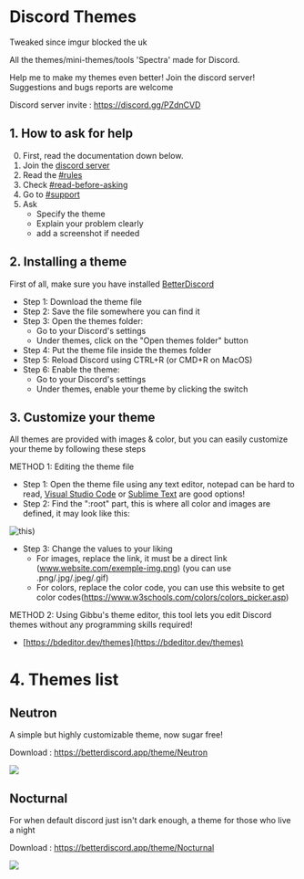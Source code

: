 # Discord Themes

Tweaked since imgur blocked the uk

All the themes/mini-themes/tools 'Spectra' made for Discord.

Help me to make my themes even better! Join the discord server!
Suggestions and bugs reports are welcome

Discord server invite : https://discord.gg/PZdnCVD

##  1. How to ask for help
0. First, read the  documentation down below.
1. Join the [discord server](https://discord.gg/PZdnCVD)
2. Read the [#rules](https://discord.com/channels/499348536534761473/564631764765769751)
3. Check [#read-before-asking](https://discord.com/channels/499348536534761473/564629861679759403)
4. Go to [#support](https://discord.com/channels/499348536534761473/1036786444179623956)
5. Ask
   * Specify the theme
   * Explain your problem clearly
   * add a screenshot if needed

## 2. Installing a theme
First of all, make sure you have installed [BetterDiscord](https://betterdiscord.app/)

   *  Step 1: Download the theme file
   * Step 2: Save the file somewhere you can find it
   * Step 3: Open the themes folder:
      * Go to your Discord's settings
      * Under themes, click on the "Open themes folder" button
   * Step 4: Put the theme file inside the themes folder
   * Step 5: Reload Discord using CTRL+R (or CMD+R on MacOS)
   * Step 6: Enable the theme:
      * Go to your Discord's settings
      * Under themes, enable your theme by clicking the switch

## 3. Customize your theme
All themes are provided with images & color, but you can easily customize your theme by following these steps

METHOD 1: Editing the theme file

* Step 1: Open the theme file using any text editor, notepad can be hard to read, [Visual Studio Code](https://code.visualstudio.com) or [Sublime Text](http://www.sublimetext.com) are good options!
* Step 2: Find the ":root" part, this is where all color and images are defined, it may look like this: 

![this](https://i.imgur.com/Kwi75qZ.png))

* Step 3: Change the values to your liking
   * For images, replace the link, it must be a direct link (www.website.com/exemple-img.png) (you can use .png/.jpg/.jpeg/.gif)
   * For colors, replace the color code, you can use this website to get color codes(https://www.w3schools.com/colors/colors_picker.asp)

METHOD 2: Using Gibbu's theme editor, this tool lets you edit Discord themes without any programming skills required!

* [https://bdeditor.dev/themes](https://bdeditor.dev/themes)

# 4. Themes list
## Neutron 
A simple but highly customizable theme, now sugar free!

Download : https://betterdiscord.app/theme/Neutron

![](https://i.imgur.com/5YhoRtf.jpg)

## Nocturnal 
For when default discord just isn't dark enough, a theme for those who live a night

Download : https://betterdiscord.app/theme/Nocturnal

![](https://i.imgur.com/yITlAjo.png)
